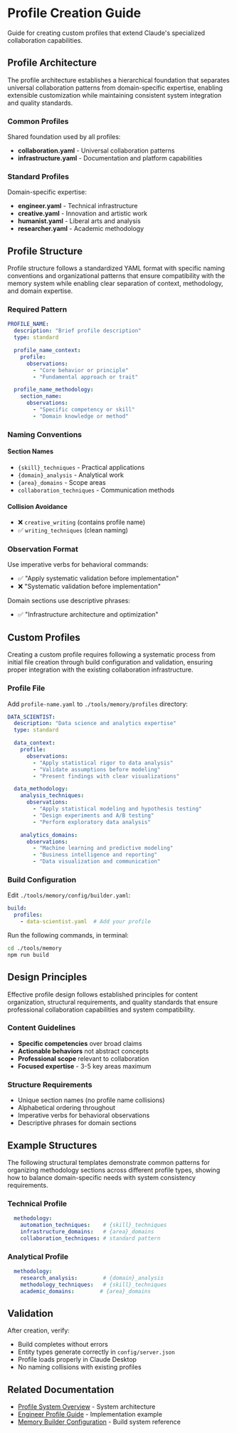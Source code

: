 # Profile Creation Guide

Guide for creating custom profiles that extend Claude's specialized collaboration capabilities.

## Profile Architecture

The profile architecture establishes a hierarchical foundation that separates universal collaboration patterns from domain-specific expertise, enabling extensible customization while maintaining consistent system integration and quality standards.

### Common Profiles

Shared foundation used by all profiles:

- **collaboration.yaml** - Universal collaboration patterns 
- **infrastructure.yaml** - Documentation and platform capabilities

### Standard Profiles

Domain-specific expertise:

- **engineer.yaml** - Technical infrastructure
- **creative.yaml** - Innovation and artistic work
- **humanist.yaml** - Liberal arts and analysis
- **researcher.yaml** - Academic methodology

## Profile Structure

Profile structure follows a standardized YAML format with specific naming conventions and organizational patterns that ensure compatibility with the memory system while enabling clear separation of context, methodology, and domain expertise.

### Required Pattern

```yaml
PROFILE_NAME:
  description: "Brief profile description"
  type: standard

  profile_name_context:
    profile:
      observations:
        - "Core behavior or principle"
        - "Fundamental approach or trait"

  profile_name_methodology:
    section_name:
      observations:
        - "Specific competency or skill"
        - "Domain knowledge or method"
```

### Naming Conventions

#### Section Names

- `{skill}_techniques` - Practical applications
- `{domain}_analysis` - Analytical work  
- `{area}_domains` - Scope areas
- `collaboration_techniques` - Communication methods

#### Collision Avoidance

- ❌ `creative_writing` (contains profile name)
- ✅ `writing_techniques` (clean naming)

### Observation Format

Use imperative verbs for behavioral commands:

- ✅ "Apply systematic validation before implementation"
- ❌ "Systematic validation before implementation"

Domain sections use descriptive phrases:

- ✅ "Infrastructure architecture and optimization"

## Custom Profiles

Creating a custom profile requires following a systematic process from initial file creation through build configuration and validation, ensuring proper integration with the existing collaboration infrastructure.

### Profile File

Add `profile-name.yaml` to `./tools/memory/profiles` directory:

```yaml
DATA_SCIENTIST:
  description: "Data science and analytics expertise"
  type: standard

  data_context:
    profile:
      observations:
        - "Apply statistical rigor to data analysis"
        - "Validate assumptions before modeling"
        - "Present findings with clear visualizations"

  data_methodology:
    analysis_techniques:
      observations:
        - "Apply statistical modeling and hypothesis testing"
        - "Design experiments and A/B testing"
        - "Perform exploratory data analysis"

    analytics_domains:
      observations:
        - "Machine learning and predictive modeling"
        - "Business intelligence and reporting"
        - "Data visualization and communication"
```

### Build Configuration

Edit `./tools/memory/config/builder.yaml`:

```yaml
build:
  profiles:
    - data-scientist.yaml  # Add your profile
```

Run the following commands, in terminal:

```bash
cd ./tools/memory
npm run build
```

## Design Principles

Effective profile design follows established principles for content organization, structural requirements, and quality standards that ensure professional collaboration capabilities and system compatibility.

### Content Guidelines

- **Specific competencies** over broad claims
- **Actionable behaviors** not abstract concepts
- **Professional scope** relevant to collaboration
- **Focused expertise** - 3-5 key areas maximum

### Structure Requirements

- Unique section names (no profile name collisions)
- Alphabetical ordering throughout
- Imperative verbs for behavioral observations
- Descriptive phrases for domain sections

## Example Structures

The following structural templates demonstrate common patterns for organizing methodology sections across different profile types, showing how to balance domain-specific needs with system consistency requirements.

### Technical Profile

```yaml
  methodology:
    automation_techniques:    # {skill}_techniques
    infrastructure_domains:   # {area}_domains
    collaboration_techniques: # standard pattern
```

### Analytical Profile

```yaml
  methodology:
    research_analysis:        # {domain}_analysis
    methodology_techniques:   # {skill}_techniques
    academic_domains:        # {area}_domains
```

## Validation

After creation, verify:

- Build completes without errors
- Entity types generate correctly in `config/server.json`
- Profile loads properly in Claude Desktop
- No naming collisions with existing profiles

## Related Documentation

- [Profile System Overview](./profile-system.md) - System architecture
- [Engineer Profile Guide](./profile-engineer.md) - Implementation example
- [Memory Builder Configuration](./builder-configuration.md) - Build system reference
